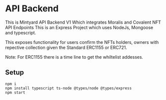 # API Backend 
This is Mintyard API Backend V1 Which integrates Moralis and Covalent NFT API Endpoints 
This is an Express Project which uses NodeJs, Mongoose and typescript.

This exposes functionality for users confirm the NFTs holders, owners with repective collection given the Standard ERC1155 or ERC721.

Note: For ERC1155 there is a time line to get the whiltelist addesses. 

## Setup

```
npm i
npm install typescript ts-node @types/node @types/express
npm start

```
